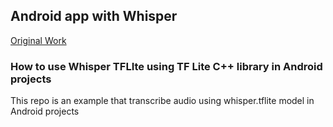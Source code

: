 ## Android app with Whisper 

[Original Work](https://github.com/usefulsensors/openai-whisper)

### How to use Whisper TFLIte using TF Lite C++ library in Android projects

This repo is an example that transcribe audio using whisper.tflite model in Android projects
 
